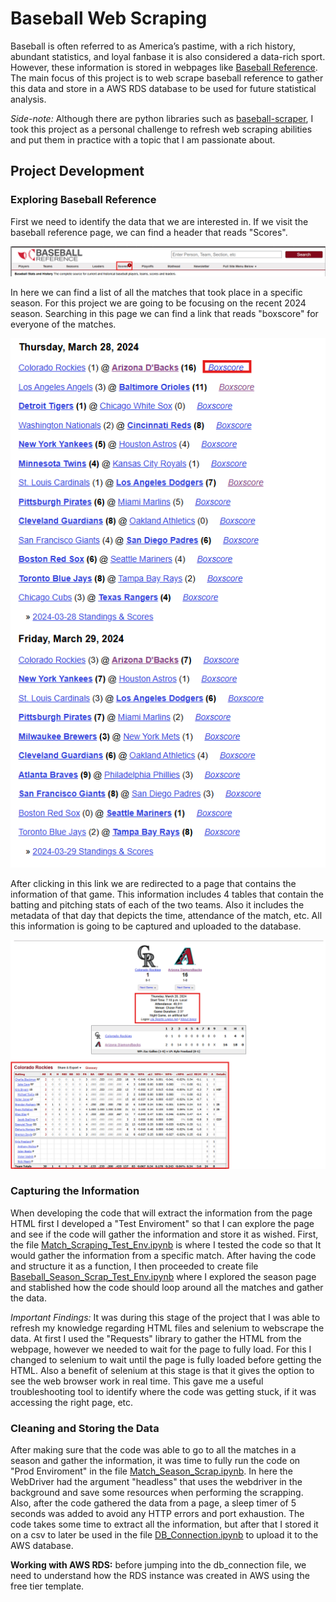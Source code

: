 # **Baseball Web Scraping**

Baseball is often referred to as America’s pastime, with a rich history, abundant statistics, and loyal fanbase it is also considered a data-rich sport. However, these information is stored in webpages like [Baseball Reference](https://www.baseball-reference.com). The main focus of this project is to web scrape baseball reference to gather this data and store in a AWS RDS database to be used for future statistical analysis.

*Side-note:*  Although there are python libraries such as [baseball-scraper](https://pypi.org/project/baseball-scraper/), I took this project as a personal challenge to refresh web scraping abilities and put them in practice with a topic that I am passionate about.

## Project Development

### Exploring Baseball Reference

First we need to identify the data that we are interested in. If we visit the baseball reference page, we can find a header that reads "Scores".

![Scores Header](images/BR-Scores.png)

In here we can find a list of all the matches that took place in a specific season. For this project we are going to be focusing on the recent 2024 season. Searching in this page we can find a link that reads "boxscore" for everyone of the matches.

![Boxscore](images/BR_boxscores.png)

After clicking in this link we are redirected to a page that contains the information of that game. This information includes 4 tables that contain the batting and pitching stats of each of the two teams. Also it includes the metadata of that day that depicts the time, attendance of the match, etc. All this information is going to be captured and uploaded to the database.

![Match Data](images/BR_match.png)

### Capturing the Information

When developing the code that will extract the information from the page HTML first I developed a "Test Enviroment" so that I can explore the page and see if the code will gather the information and store it as wished. First, the file [Match_Scraping_Test_Env.ipynb](TEST_ENV/Match_Scrapping_Test_Env.ipynb) is where I tested the code so that It would gather the information from a specific match. After having the code and structure it as a function, I then proceeded to create file [Baseball_Season_Scrap_Test_Env.ipynb](TEST_ENV/Baseball_Season_Scrap_Test_Env.ipynb) where I explored the season page and stablished how the code should loop around all the matches and gather the data.

*Important Findings:* It was during this stage of the project that I was able to refresh my knowledge regarding HTML files and selenium to webscrape the data. At first I used the "Requests" library to gather the HTML from the webpage, however we needed to wait for the page to fully load. For this I changed to selenium to wait until the page is fully loaded before getting the HTML. Also a benefit of selenium at this stage is that it gives the option to see the web browser work in real time. This gave me a useful troubleshooting tool to identify where the code was getting stuck, if it was accessing the right page, etc.

### Cleaning and Storing the Data

After making sure that the code was able to go to all the matches in a season and gather the information, it was time to fully run the code on "Prod Enviroment" in the file [Match_Season_Scrap.ipynb](PROD_ENV/Match_Season_Scrap.ipynb). In here the WebDriver had the argument "headless" that uses the webdriver in the background and save some resources when performing the scrapping. Also, after the code gathered the data from a page, a sleep timer of 5 seconds was added to avoid any HTTP errors and port exhaustion. The code takes some time to extract all the information, but after that I stored it on a csv to later be used in the file [DB_Connection.ipynb](PROD_ENV/DB_Connection.ipynb) to upload it to the AWS database.

**Working with AWS RDS:** before jumping into the db_connection file, we need to understand how the RDS instance was created in AWS using the free tier template.
